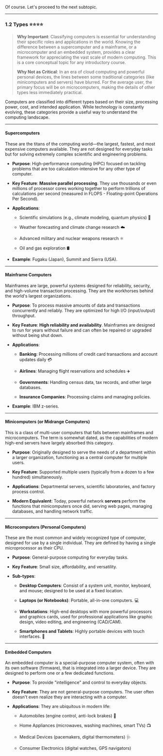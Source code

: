 Of course. Let's proceed to the next subtopic.

---

### 1.2 Types ⭐⭐⭐⭐

> **Why Important**: Classifying computers is essential for understanding their specific roles and applications in the world. Knowing the difference between a supercomputer and a mainframe, or a microcomputer and an embedded system, provides a clear framework for appreciating the vast scale of modern computing. This is a core conceptual topic for any introductory course.
> 
> **Why Not as Critical**: In an era of cloud computing and powerful personal devices, the lines between some traditional categories (like minicomputers and servers) have blurred. For the average user, the primary focus will be on microcomputers, making the details of other types less immediately practical.

Computers are classified into different types based on their size, processing power, cost, and intended application. While technology is constantly evolving, these categories provide a useful way to understand the computing landscape.

---

#### Supercomputers

These are the titans of the computing world—the largest, fastest, and most expensive computers available. They are not designed for everyday tasks but for solving extremely complex scientific and engineering problems.

- **Purpose**: High-performance computing (HPC) focused on tackling problems that are too calculation-intensive for any other type of computer.
    
- **Key Feature**: **Massive parallel processing**. They use thousands or even millions of processor cores working together to perform trillions of calculations per second (measured in FLOPS - Floating-point Operations Per Second).
    
- **Applications**:
    
    - Scientific simulations (e.g., climate modeling, quantum physics) 🔬
        
    - Weather forecasting and climate change research ☁️
        
    - Advanced military and nuclear weapons research ⚛️
        
    - Oil and gas exploration 🛢️
        
- **Example**: Fugaku (Japan), Summit and Sierra (USA).
    

---

#### Mainframe Computers

Mainframes are large, powerful systems designed for reliability, security, and high-volume transaction processing. They are the workhorses behind the world's largest organizations.

- **Purpose**: To process massive amounts of data and transactions concurrently and reliably. They are optimized for high I/O (input/output) throughput.
    
- **Key Feature**: **High reliability and availability**. Mainframes are designed to run for years without failure and can often be repaired or upgraded without being shut down.
    
- **Applications**:
    
    - **Banking**: Processing millions of credit card transactions and account updates daily 💳
        
    - **Airlines**: Managing flight reservations and schedules ✈️
        
    - **Governments**: Handling census data, tax records, and other large databases.
        
    - **Insurance Companies**: Processing claims and managing policies.
        
- **Example**: IBM z-series.
    

---

#### Minicomputers (or Midrange Computers)

This is a class of multi-user computers that falls between mainframes and microcomputers. The term is somewhat dated, as the capabilities of modern high-end servers have largely absorbed this category.

- **Purpose**: Originally designed to serve the needs of a department within a larger organization, functioning as a central computer for multiple users.
    
- **Key Feature**: Supported multiple users (typically from a dozen to a few hundred) simultaneously.
    
- **Applications**: Departmental servers, scientific laboratories, and factory process control.
    
- **Modern Equivalent**: Today, powerful network **servers** perform the functions that minicomputers once did, serving web pages, managing databases, and handling network traffic.
    

---

#### Microcomputers (Personal Computers)

These are the most common and widely recognized type of computer, designed for use by a single individual. They are defined by having a single microprocessor as their CPU.

- **Purpose**: General-purpose computing for everyday tasks.
    
- **Key Feature**: Small size, affordability, and versatility.
    
- **Sub-types**:
    
    - **Desktop Computers**: Consist of a system unit, monitor, keyboard, and mouse; designed to be used at a fixed location.
        
    - **Laptops (or Notebooks)**: Portable, all-in-one computers. 💻
        
    - **Workstations**: High-end desktops with more powerful processors and graphics cards, used for professional applications like graphic design, video editing, and engineering (CAD/CAM).
        
    - **Smartphones and Tablets**: Highly portable devices with touch interfaces. 📱
        

---

#### Embedded Computers

An embedded computer is a special-purpose computer system, often with its own software (firmware), that is integrated into a larger device. They are designed to perform one or a few dedicated functions.

- **Purpose**: To provide "intelligence" and control to everyday objects.
    
- **Key Feature**: They are not general-purpose computers. The user often doesn't even realize they are interacting with a computer.
    
- **Applications**: They are ubiquitous in modern life:
    
    - Automobiles (engine control, anti-lock brakes) 🚗
        
    - Home Appliances (microwaves, washing machines, smart TVs) 📺
        
    - Medical Devices (pacemakers, digital thermometers) 🩺
        
    - Consumer Electronics (digital watches, GPS navigators)
